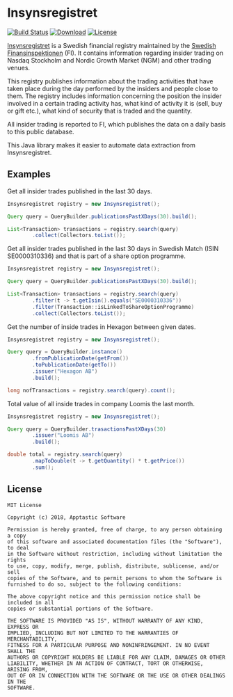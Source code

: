 Insynsregistret
===============

[![Build Status](https://travis-ci.org/w3stling/insynsregistret.svg?branch=master)](https://travis-ci.org/w3stling/insynsregistret)
[![Download](https://api.bintray.com/packages/apptastic/maven/insynsregistret/images/download.svg?version=1.0.0)](https://bintray.com/apptastic/maven/insynsregistret/1.0.0/link)
[![License](http://img.shields.io/:license-MIT-blue.svg?style=flat-round)](http://apptastic-software.mit-license.org)


[Insynsregistret](https://www.fi.se/sv/vara-register/insynsregistret) is a Swedish financial registry maintained by
the [Swedish Finansinspektionen](http://www.fi.se) (FI). It contains information regarding insider trading on
Nasdaq Stockholm and Nordic Growth Market (NGM) and other trading venues.

This registry publishes information about the trading activities that have taken place during the day performed by
the insiders and people close to them. The registry includes information concerning
the position the insider involved in a certain trading activity has, what kind of activity it is (sell, buy or
gift etc.), what kind of security that is traded and the quantity. 

All insider trading is reported to FI, which publishes the data on a daily basis to this public database.

This Java library makes it easier to automate data extraction from Insynsregistret.

Examples
--------
Get all insider trades published in the last 30 days.

```java
Insynsregistret registry = new Insynsregistret();

Query query = QueryBuilder.publicationsPastXDays(30).build();

List<Transaction> transactions = registry.search(query)
        .collect(Collectors.toList());
```
Get all insider trades published in the last 30 days in Swedish Match (ISIN SE0000310336)
and that is part of a share option programme.

```java
Insynsregistret registry = new Insynsregistret();

Query query = QueryBuilder.publicationsPastXDays(30).build();

List<Transaction> transactions = registry.search(query)
        .filter(t -> t.getIsin().equals("SE0000310336"))
        .filter(Transaction::isLinkedToShareOptionProgramme)
        .collect(Collectors.toList());
```

Get the number of inside trades in Hexagon between given dates.

```java
Insynsregistret registry = new Insynsregistret();

Query query = QueryBuilder.instance()
        .fromPublicationDate(getFrom())
        .toPublicationDate(getTo())
        .issuer("Hexagon AB")
        .build();

long nofTransactions = registry.search(query).count();
```

Total value of all inside trades in company Loomis the last month.

```java
Insynsregistret registry = new Insynsregistret();

Query query = QueryBuilder.trasactionsPastXDays(30)
        .issuer("Loomis AB")
        .build();

double total = registry.search(query)
        .mapToDouble(t -> t.getQuantity() * t.getPrice())
        .sum();
```

License
-------

    MIT License
    
    Copyright (c) 2018, Apptastic Software
    
    Permission is hereby granted, free of charge, to any person obtaining a copy
    of this software and associated documentation files (the "Software"), to deal
    in the Software without restriction, including without limitation the rights
    to use, copy, modify, merge, publish, distribute, sublicense, and/or sell
    copies of the Software, and to permit persons to whom the Software is
    furnished to do so, subject to the following conditions:
    
    The above copyright notice and this permission notice shall be included in all
    copies or substantial portions of the Software.
    
    THE SOFTWARE IS PROVIDED "AS IS", WITHOUT WARRANTY OF ANY KIND, EXPRESS OR
    IMPLIED, INCLUDING BUT NOT LIMITED TO THE WARRANTIES OF MERCHANTABILITY,
    FITNESS FOR A PARTICULAR PURPOSE AND NONINFRINGEMENT. IN NO EVENT SHALL THE
    AUTHORS OR COPYRIGHT HOLDERS BE LIABLE FOR ANY CLAIM, DAMAGES OR OTHER
    LIABILITY, WHETHER IN AN ACTION OF CONTRACT, TORT OR OTHERWISE, ARISING FROM,
    OUT OF OR IN CONNECTION WITH THE SOFTWARE OR THE USE OR OTHER DEALINGS IN THE
    SOFTWARE.
